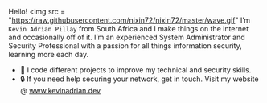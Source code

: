 Hello! <img src = "https://raw.githubusercontent.com/nixin72/nixin72/master/wave.gif" </h1> I’m `Kevin Adrian Pillay` from South Africa and I make things on the internet and occasionally off of it. I’m an experienced System Administrator and Security Professional with a passion for all things information security, learning more each day. 

   - 🎒 I code different projects to improve my technical and security skills.
   - 🔒 If you need help securing your network, get in touch. Visit my website @ www.kevinadrian.dev
